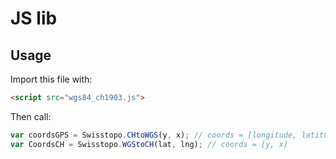 # JS lib

## Usage

Import this file with:

```html
<script src="wgs84_ch1903.js">
```

Then call:

```js
var coordsGPS = Swisstopo.CHtoWGS(y, x); // coords = [longitude, latitude]
var CoordsCH = Swisstopo.WGStoCH(lat, lng); // coords = [y, x]
```
